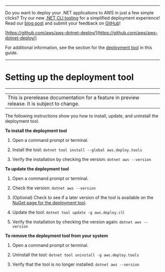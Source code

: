 --------

Do you want to deploy your \.NET applications to AWS in just a few simple clicks? Try our new [\.NET CLI tooling](https://www.nuget.org/packages/AWS.Deploy.Tools/) for a simplified deployment experience\! Read our [blog post](https://aws.amazon.com/blogs/developer/reimagining-the-aws-net-deployment-experience/) and submit your feedback on [GitHub](https://github.com/aws/aws-dotnet-deploy)\!

 [https://github.com/aws/aws-dotnet-deploy/](https://github.com/aws/aws-dotnet-deploy/)

For additional information, see the section for the [deployment tool](https://docs.aws.amazon.com/sdk-for-net/v3/developer-guide/deployment-tool.html) in this guide\.

--------

# Setting up the deployment tool<a name="deployment-tool-setup"></a>


****  

|  | 
| --- |
| This is prerelease documentation for a feature in preview release\. It is subject to change\. | 

The following instructions show you how to install, update, and uninstall the deployment tool\.

**To install the deployment tool**

1. Open a command prompt or terminal\.

1. Install the tool: `dotnet tool install --global aws.deploy.tools`

1. Verify the installation by checking the version: `dotnet aws --version`

**To update the deployment tool**

1. Open a command prompt or terminal\.

1. Check the version: `dotnet aws --version`

1. \(Optional\) Check to see if a later version of the tool is available on the [NuGet page for the deployment tool](https://www.nuget.org/packages/aws.deploy.tools/)\.

1. Update the tool: `dotnet tool update -g aws.deploy.cl`i

1. Verify the installation by checking the version again: `dotnet aws --version`

**To remove the deployment tool from your system**

1. Open a command prompt or terminal\.

1. Uninstall the tool: `dotnet tool uninstall -g aws.deploy.tools`

1. Verify that the tool is no longer installed: `dotnet aws --version`